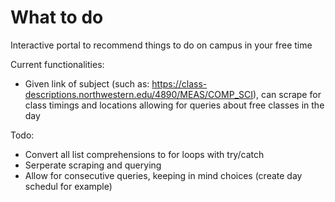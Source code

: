 # What to do
 Interactive portal to recommend things to do on campus in your free time

Current functionalities:
* Given link of subject (such as: https://class-descriptions.northwestern.edu/4890/MEAS/COMP_SCI), can scrape for class timings and locations allowing for queries about free classes in the day

Todo:
* Convert all list comprehensions to for loops with try/catch
* Serperate scraping and querying
* Allow for consecutive queries, keeping in mind choices (create day schedul for example)
